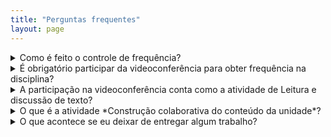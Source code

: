 ```yaml
---
title: "Perguntas frequentes"
layout: page
---
```


<details>
<summary>Como é feito o controle de frequência?</summary>

A UnB considera oficialmente esta disciplina como sendo "presencial",
portanto temos que controlar a "frequência" ao longo do semestre. Assim,
você deve se fazer "presente" em pelo menos 75 % das semanas do semestre
(12 de 15), **participando** ativa e produtivamente das discussões com a
turma. Para tanto, manifeste-se *com propriedade* nos diversos fóruns
disponíveis no ambiente virtual de aprendizagem ou na própria
videoconferência (apenas estar "logado" na reunião, sem participar
ativamente, não conta).

</details>

<details> <summary>É obrigatório participar da videoconferência para
obter frequência na disciplina?</summary>

Participar da videoconferência **não é obrigatório**. Ela é uma sessão
de discussão do conteúdo e dos trabalhos para quem tiver mais
necessidade de se comunicar oralmente, ou desenvoltura para se expressar
ao vivo. Dependendo do caso, uma conversa rápida pode ser mais eficiente
e esclarecedora do que trocas de mensagens. No entanto, a equipe da
disciplina sempre acompanha os fóruns do Moodle, para quem preferir se
expressar por escrito.

</details>

<details><summary>A participação na videoconferência conta como a
atividade de Leitura e discussão de texto?</summary>

**Não**. A participação na videoconferência pode valer pela "presença"
da semana e pode servir para tirar dúvidas sobre a leitura, mas não
substitui a postagem no fórum de Leitura e discussão de texto daquela
semana.

</details>

<details><summary> O que é a atividade *Construção colaborativa do
conteúdo da unidade*? </summary>

É um ambiente *wiki* (como a Wikipédia) em que você pode postar qualquer
material que tenha ajudado a entender e aprofundar o conteúdo, e que
possa ser útil para outras pessoas: anotações de aula, croquis, dúvidas
já resolvidas, etc. Pense na *wiki* como um livro escrito aos poucos, a
muitas mãos, que complementa o conteúdo disponível no livro-texto e nas
videoaulas.

Também é possível postar dúvidas ou dificuldades, e resolver as
dificuldades das demais pessoas. Todas as páginas da *wiki* podem ser
editadas por todos nós. Portanto, é uma oportunidade para construirmos
conhecimento e entendimento de modo gradual, fazendo ajustes,
complementando e expandindo as anotações que nos precederam.

Em complemento ao fórum específico, você também pode usar a *wiki*
para desenvolver gradualmente o trabalho da unidade em andamento,
resolvendo dificuldades, tirando dúvidas e compartilhando material
pesquisado. Esta atividade *não vale nota*, portanto fique à vontade
para experimentar sem medo de "errar"!

</details>

<details><summary>O que acontece se eu deixar de entregar algum
trabalho?</summary>

**Leitura e discussão de textos:** você precisa obter no mínimo 10
pontos nas 15 atividades de leitura e discussão de texto ao longo do
semestre (cada atividade vale 1 ponto; a primeira, na semana de
adaptação inicial *antes* da Unidade I, não conta para essas 10, mas
vale ponto extra). Atingidos os 10 pontos, você não precisa postar mais
discussões de texto.

**Trabalhos das unidades:** Você precisa entregar *todos* os três
trabalhos (um para cada unidade). Não há pontuação mínima para *cada*
trabalho desde que você obtenha a menção final MM, considerando todas as
notas do semestre e seus pesos.

Se você não obtiver 10 pontos nas atividades de Leitura e discussão de
textos, ou deixar de entregar qualquer um dos três trabalhos de unidade,
você ficará com a menção final `SR` **independentemente da média
alcançada**.

</details>

